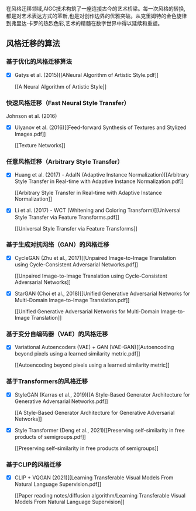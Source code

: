 在风格迁移领域,AIGC技术构筑了一座连接古今的艺术桥梁。每一次风格的转换,都是对艺术表达方式的革新,也是对创作边界的优雅突破。从克里姆特的金色旋律到弗里达·卡罗的热烈色彩,艺术的精髓在数字世界中得以延续和重塑。
## 风格迁移的算法

### 基于优化的风格迁移算法

- [x] Gatys et al. (2015)[[ANeural Algorithm of Artistic Style.pdf]]

	[[A Neural Algorithm of Artistic Style]]

### 快速风格迁移（Fast Neural Style Transfer）

Johnson et al. (2016)

- [x] Ulyanov et al. (2016)[[Feed-forward Synthesis of Textures and Stylized Images.pdf]]

	[[Texture Networks]]
### 任意风格迁移（Arbitrary Style Transfer）

- [x] Huang et al. (2017) - AdaIN (Adaptive Instance Normalization)[[Arbitrary Style Transfer in Real-time with Adaptive Instance Normalization.pdf]]

	[[Arbitrary Style Transfer in Real-time with Adaptive Instance Normalization]]

- [x] Li et al. (2017) - WCT (Whitening and Coloring Transform)[[Universal Style Transfer via Feature Transforms.pdf]]

	[[Universal Style Transfer via Feature Transforms]]
### 基于生成对抗网络（GAN）的风格迁移

- [x] CycleGAN (Zhu et al., 2017)[[Unpaired Image-to-Image Translation using Cycle-Consistent Adversarial Networks.pdf]]

	[[Unpaired Image-to-Image Translation using Cycle-Consistent Adversarial Networks]]


- [x] StarGAN (Choi et al., 2018)[[Unified Generative Adversarial Networks for Multi-Domain Image-to-Image Translation.pdf]]

	[[Unified Generative Adversarial Networks for Multi-Domain Image-to-Image Translation]]

### 基于变分自编码器（VAE）的风格迁移

- [x] Variational Autoencoders (VAE) + GAN (VAE-GAN)[[Autoencoding beyond pixels using a learned similarity metric.pdf]]

	[[Autoencoding beyond pixels using a learned similarity metric]]

### 基于Transformers的风格迁移

- [x] StyleGAN (Karras et al., 2019)[[A Style-Based Generator Architecture for Generative Adversarial Networks.pdf]]

	[[A Style-Based Generator Architecture for Generative Adversarial Networks]]
 
- [x] Style Transformer (Deng et al., 2021)[[Preserving self-similarity in free products of semigroups.pdf]]

	[[Preserving self-similarity in free products of semigroups]]
 
### 基于CLIP的风格迁移

- [x] CLIP + VQGAN (2021)[[Learning Transferable Visual Models From Natural Language Supervision.pdf]]

	[[Paper reading notes/diffusion algorithm/Learning Transferable Visual Models From Natural Language Supervision]]






